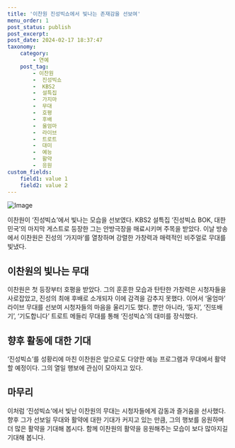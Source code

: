 ```yaml
---
title: '이찬원 진성빅쇼에서 빛나는 존재감을 선보여'
menu_order: 1
post_status: publish
post_excerpt: 
post_date: 2024-02-17 18:37:47
taxonomy:
    category:
        - 연예
    post_tag:
        - 이찬원
        -  진성빅쇼
        -  KBS2
        -  설특집
        -  가지마
        -  무대
        -  호평
        -  후배
        -  울엄마
        -  라이브
        -  트로트
        -  대미
        -  예능
        -  활약
        -  응원
custom_fields:
    field1: value 1
    field2: value 2
---
```


![Image](https://mimgnews.pstatic.net/image/109/2024/02/11/0005016394_001_20240211181106181.jpg?type=w540)

이찬원이 ‘진성빅쇼’에서 빛나는 모습을 선보였다. KBS2 설특집 ‘진성빅쇼 BOK, 대한민국’의 마지막 게스트로 등장한 그는 안방극장을 매료시키며 주목을 받았다. 이날 방송에서 이찬원은 진성의 ‘가지마’를 열창하며 강렬한 가창력과 매력적인 비주얼로 무대를 빛냈다. 
## 이찬원의 빛나는 무대
이찬원은 첫 등장부터 호평을 받았다. 그의 훈훈한 모습과 탄탄한 가창력은 시청자들을 사로잡았고, 진성의 최애 후배로 소개되자 이에 감격을 감추지 못했다. 이어서 ‘울엄마’ 라이브 무대를 선보여 시청자들의 마음을 울리기도 했다. 뿐만 아니라, ‘둥지’, ‘진또배기’, ‘기도합니다’ 트로트 메들리 무대를 통해 ‘진성빅쇼’의 대미를 장식했다. 
## 향후 활동에 대한 기대
‘진성빅쇼’를 성황리에 마친 이찬원은 앞으로도 다양한 예능 프로그램과 무대에서 활약할 예정이다. 그의 열일 행보에 관심이 모아지고 있다. 
## 마무리
이처럼 ‘진성빅쇼’에서 빛난 이찬원의 무대는 시청자들에게 감동과 즐거움을 선사했다. 향후 그가 선보일 무대와 활약에 대한 기대가 커지고 있는 만큼, 그의 행보를 응원하며 더 많은 활약을 기대해 봅시다. 함께 이찬원의 활약을 응원해주는 모습이 보다 많아지길 기대해 봅니다.
